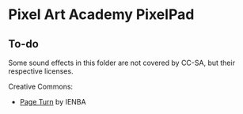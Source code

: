# Pixel Art Academy PixelPad

## To-do

Some sound effects in this folder are not covered by CC-SA, but their respective licenses.

Creative Commons:

- [Page Turn](https://freesound.org/people/IENBA/sounds/656546/) by IENBA
